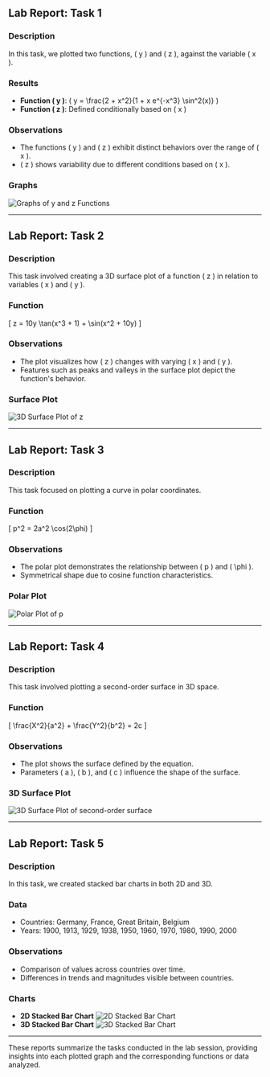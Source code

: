 ## Lab Report: Task 1

### Description
In this task, we plotted two functions, \( y \) and \( z \), against the variable \( x \).

### Results
- **Function \( y \)**: \( y = \frac{2 + x^2}{1 + x e^{-x^3} \sin^2(x)} \)
- **Function \( z \)**: Defined conditionally based on \( x \)

### Observations
- The functions \( y \) and \( z \) exhibit distinct behaviors over the range of \( x \).
- \( z \) shows variability due to different conditions based on \( x \).

### Graphs

![Graphs of y and z Functions](task1_plot.png)

---

## Lab Report: Task 2

### Description
This task involved creating a 3D surface plot of a function \( z \) in relation to variables \( x \) and \( y \).

### Function
\[ z = 10y \tan(x^3 + 1) + \sin(x^2 + 10y) \]

### Observations
- The plot visualizes how \( z \) changes with varying \( x \) and \( y \).
- Features such as peaks and valleys in the surface plot depict the function's behavior.

### Surface Plot

![3D Surface Plot of z](task2_plot.png)

---

## Lab Report: Task 3

### Description
This task focused on plotting a curve in polar coordinates.

### Function
\[ p^2 = 2a^2 \cos(2\phi) \]

### Observations
- The polar plot demonstrates the relationship between \( p \) and \( \phi \).
- Symmetrical shape due to cosine function characteristics.

### Polar Plot

![Polar Plot of p](task3_plot.png)

---

## Lab Report: Task 4

### Description
This task involved plotting a second-order surface in 3D space.

### Function
\[ \frac{X^2}{a^2} + \frac{Y^2}{b^2} = 2c \]

### Observations
- The plot shows the surface defined by the equation.
- Parameters \( a \), \( b \), and \( c \) influence the shape of the surface.

### 3D Surface Plot

![3D Surface Plot of second-order surface](task4_plot.png)

---

## Lab Report: Task 5

### Description
In this task, we created stacked bar charts in both 2D and 3D.

### Data
- Countries: Germany, France, Great Britain, Belgium
- Years: 1900, 1913, 1929, 1938, 1950, 1960, 1970, 1980, 1990, 2000

### Observations
- Comparison of values across countries over time.
- Differences in trends and magnitudes visible between countries.

### Charts
- **2D Stacked Bar Chart**
  ![2D Stacked Bar Chart](task5_plot1.png)
- **3D Stacked Bar Chart**
  ![3D Stacked Bar Chart](task5_plot2.png)

---

These reports summarize the tasks conducted in the lab session, providing insights into each plotted graph and the corresponding functions or data analyzed.
